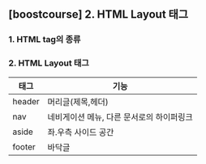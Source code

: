 ## [boostcourse] 2. HTML Layout 태그

### 1. HTML tag의 종류



### 2. HTML Layout 태그

|**태그**|**기능**|
|---|-------|
|header|머리글(제목,헤더)
|nav|네비게이션 메뉴, 다른 문서로의 하이퍼링크
|aside|좌.우측 사이드 공간
|footer|바닥글
